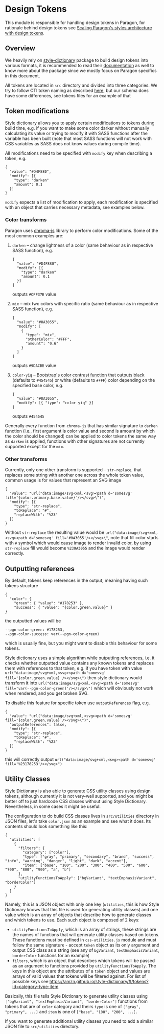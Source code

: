 # Design Tokens

This module is responsible for handling design tokens in Paragon, for rationale behind design tokens see [Scaling Paragon's styles architecture with design tokens](https://openedx.atlassian.net/wiki/spaces/BPL/pages/3630923811/Scaling+Paragon+s+styles+architecture+with+design+tokens). 

## Overview

We heavily rely on [style-dictionary](https://github.com/amzn/style-dictionary) package to build design tokens into various formats,
it is recommended to read their [documentation](https://amzn.github.io/style-dictionary/#/) as well to know more about the package since we mostly focus on Paragon specifics in this document.

All tokens are located in `src` directory and divided into three categories. We try to follow CTI token naming as described [here](https://amzn.github.io/style-dictionary/#/tokens?id=category-type-item), but our schema does have some differences, see tokens files for an example of that

## Token modifications

Style dictionary allows you to apply certain modifications to tokens during build time, e.g. if you want to make some color darker without
manually calculating its value or trying to modify it with SASS functions after the variable has been built (note
that most SASS functions will not work with CSS variables as SASS does not know values during compile time).

All modifications need to be specified with `modify` key when describing a token, e.g.
```
{
  "value": "#D4F880",
  "modify": [{
    "type": "darken"
    "amount": 0.1
  }]
}
```
`modify` expects a list of modification to apply, each modification is specified with an object that carries necessary metadata, see examples below.

### Color transforms

Paragon uses [chroma-js](https://gka.github.io/chroma.js/) library to perform color modifications. Some of the most common examples are:

1. `darken` – change lightness of a color (same behaviour as in respective SASS function), e.g.
    ```
    {
      "value": "#D4F880",
      "modify": [{
        "type": "darken"
        "amount": 0.1
      }]
    }
    ```
    outputs `#CFF37B` value

2. `mix` – mix two colors with specific ratio (same behaviour as in respective SASS function), e.g.
   ```
   {
     "value": "#0A3055",
     "modify": [
       {
         "type": "mix",
         "otherColor": "#FFF",
         "amount": "0.6"
       }
     ]
   }
   ```
   outputs `#9DACBB` value

3. `color-yiq` – [Bootstrap's color contrast function](https://getbootstrap.com/docs/4.0/getting-started/theming/#color-contrast) that outputs black (defaults to `#454545`) or white (defaults to `#FFF`) color depending on the specified base color, e.g.
   ```
   {
     "value": "#0A3055",
     "modify": [{ "type": "color-yiq" }]
   }
   ```
   outputs `#454545`

Generally every function from `chroma-js` that has similar signature to `darken` function (i.e., first argument is color value and second is amount by which the color should be changed) can be applied to color tokens the same way as `darken` is applied, functions with other signatures are not currently supported except for the `mix`.

### Other transforms

Currently, only one other transform is supported – `str-replace`, that replaces some string with another one across the whole token value, common usage is for values that represent an SVG image

```
{
  "value": "url("data:image/svg+xml,<svg><path d='somesvg' fill='{color.primary.base.value}'/></svg>\")",
  "modify": [{
    "type": "str-replace",
    "toReplace": "#",
    "replaceWith": "%23"
  }]
}
```
Without `str-replace` the resulting value would be `url("data:image/svg+xml,<svg><path d='somesvg' fill='#0A3055'/></svg>\"`, note that fill color starts with `#` symbol which would cause image to render invalid color, by using `str-replace` fill would become `%230A3055` and the image would render correctly.

## Outputting references

By default, tokens keep references in the output, meaning having such tokens structure
```
{
  "color": {
    "green": { "value": "#178253" },
    "success": { "value": "{color.green.value}" }
}
```
the outputted values will be
```
--pgn-color-green: #178253,
--pgn-color-success: var(--pgn-color-green)
```
which is usually fine, but you might want to disable this behaviour for some tokens.

Style dictionary uses a simple algorithm while outputting references, i.e. it checks whether outputted value contains any known tokens and replaces them with references to that token, e.g.
if you have token with value `url("data:image/svg+xml,<svg><path d='somesvg' fill='{color.green.value}'/></svg>\")` then style dictionary would transform it into
`url("data:image/svg+xml,<svg><path d='somesvg' fill='var(--pgn-color-green)'/></svg>\")` which will obviously not work when rendered, and you get broken SVG.

To disable this feature for specific token use `outputReferences` flag, e.g.
```
{
  "value": "url("data:image/svg+xml,<svg><path d='somesvg' fill='{color.green.value}'/></svg>\")",
  "outputReferences": false,
  "modify": [{
    "type": "str-replace",
    "toReplace": "#",
    "replaceWith": "%23"
  }]
}
```
this will correctly output `url("data:image/svg+xml,<svg><path d='somesvg' fill='%23178253'/></svg>")`

## Utility Classes

Style Dictionary is also able to generate CSS utility classes using design tokens, although currently it is not very-well supported, and you might be better off to just hardcode CSS classes without using Style Dictionary.
Nevertheless, in some cases it might be useful.

The configuration to do build CSS classes lives in `src/utilities` directory in JSON files, let's take `color.json` as an example and see what it does. Its contents should look something like this:
```
{
  "utilities": [
    {
      "filters": {
        "category": ["color"],
        "type": ["gray", "primary", "secondary", "brand", "success", "info", "warning", "danger", "light", "dark", "accent"],
        "item": ["base", "100", "200", "300", "400", "500", "600", "700", "800", "900", "a", "b"]
      },
      "utilityFunctionsToApply": ["bgVariant", "textEmphasisVariant", "borderColor"]
    }
  ]
}
```
Namely, this is a JSON object with only one key (`utilities`, this is how Style Dictionary knows that this file is used for generating utility classes)
and one value which is an array of objects that describe how to generate classes and which tokens to use.
Each such object is composed of 2 keys:
 - `utilityFunctionsToApply`, which is an array of strings, these strings are the names of functions that will
   generate utility classes based on tokens. These functions must be defined in `css-utilities.js` module and must follow 
   the same signature - accept `token` object as its only argument and output CSS class as a string (see any of `bgVariant`, `textEmphasisVariant`, `borderColor` functions for an example)
 - `filters`, which is an object that describes which tokens will be passed as an argument to functions provided by `utilityFunctionsToApply`.
   The keys in this object are the attributes of a `token` object and values are arrays of valid values that tokens will be filtered against.
   For list of possible keys see https://amzn.github.io/style-dictionary/#/tokens?id=category-type-item

Basically, this file tells Style Dictionary to generate utility classes using `["bgVariant", "textEmphasisVariant", "borderColor"]`
functions from tokens that are of `color` category and theirs `type` is one of `["gray", "primary", ...]`
and `item` is one of `["base", "100", "200", ...]`.

If you want to generate additional utility classes you need to add a similar JSON file to `src/utilities` directory.
